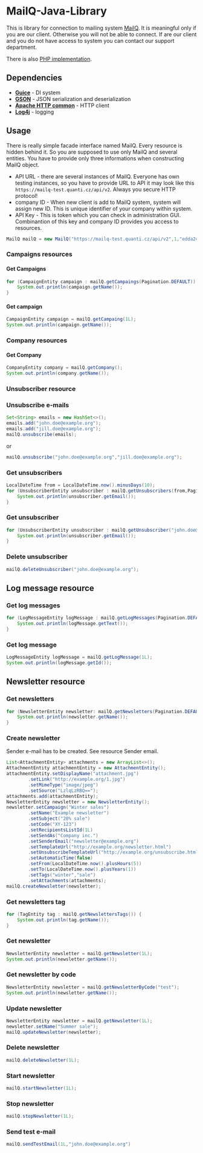 # MailQ-Java-Library

This is library for connection to mailing system [MailQ](http://mailq.cz/). It is meaningful only if you are our client. Otherwise you will not be able to connect. If are our client and you do not have access to system you can contact our support department.

There is also [PHP implementation](https://github.com/QuantiCZ/MailQ-PHP-Library).

## Dependencies

- [**Guice**](https://github.com/google/guice) - DI system
- [**GSON**](https://github.com/google/gson) - JSON serialization and deserialization
- [**Apache HTTP common**](https://hc.apache.org/) - HTTP client
- [**Log4j**](http://logging.apache.org/log4j/2.x/) - logging

## Usage

There is really simple facade interface named MailQ. Every resource is hidden behind it. So you are supposed to use only MailQ and several entities. You have to provide only three informations when constructing MailQ object.

- API URL - there are several instances of MailQ. Everyone has own testing instances, so you have to provide URL to API it may look like this `https://mailq-test.quanti.cz/api/v2`. Always you secure HTTP protocol!
- company ID - When new client is add to MailQ system, system will assign new ID. This is unique identifier of your company within system.
- API Key - This is token which you can check in administration GUI. Combinantion of this key and company ID provides you access to resources.

```java
MailQ mailQ = new MailQ("https://mailq-test.quanti.cz/api/v2",1,"edda240d3e48d775d534d896c3efadd64ddce02576cf28bb3e4f76cc7e8b6c53");
```
### Campaigns resources

#### Get Campaigns

```java
for (CampaignEntity campaign : mailQ.getCampaings(Pagination.DEFAULT)) {
    System.out.println(campaign.getName());
}
```

#### Get campaign
```java
CampaignEntity campaign = mailQ.getCampaing(1L);
System.out.println(campaign.getName());
```

### Company resources

#### Get Company

```java
CompanyEntity company = mailQ.getCompany();
System.out.println(company.getName());
```

### Unsubscriber resource

### Unsubscribe e-mails

```java
Set<String> emails = new HashSet<>();
emails.add("john.doe@example.org");
emails.add("jill.doe@example.org");
mailQ.unsubscribe(emails);
```

or

```java
mailQ.unsubscribe("john.doe@example.org","jill.doe@example.org");
```

### Get unsubscribers

```java
LocalDateTime from = LocalDateTime.now().minusDays(10);
for (UnsubscriberEntity unsubscriber : mailQ.getUnsubscribers(from,Pagination.DEFAULT)) {
    System.out.println(unsubscriber.getEmail());
}
```

### Get unsubscriber

```java
for (UnsubscriberEntity unsubscriber : mailQ.getUnsubscriber("john.doe@example.org")) {
    System.out.println(unsubscriber.getEmail());
}
```

### Delete unsubscriber

```java
mailQ.deleteUnsubscriber("john.doe@example.org");
```

## Log message resource

### Get log messages

```java
for (LogMessageEntity logMessage : mailQ.getLogMessages(Pagination.DEFAULT)) {
    System.out.println(logMessage.getText());
}
```

### Get log message

```java
LogMessageEntity logMessage = mailQ.getLogMessage(1L);
System.out.println(logMessage.getId());
```

## Newsletter resource

### Get newsletters

```java
for (NewsletterEntity newsletter: mailQ.getNewsletters(Pagination.DEFAULT)) {
    System.out.println(newsletter.getName());
}
```

### Create newsletter

Sender e-mail has to be created. See resource Sender email.

```java
List<AttachmentEntity> attachments = new ArrayList<>();
AttachmentEntity attachmentEntity = new AttachmentEntity();
attachmentEntity.setDisplayName("attachment.jpg")
        .setLink("http://example.org/1.jpg")
        .setMimeType("image/jpeg")
        .setSource("LzlqLzRBQ==");
attachments.add(attachmentEntity);
NewsletterEntity newsletter = new NewsletterEntity();
newsletter.setCampaign("Winter sales")
        .setName("Example newsletter")
        .setSubject("20% sale")
        .setCode("XY-123")
        .setRecipientsListId(1L)
        .setSendAs("Company inc.")
        .setSenderEmail("newsletter@example.org")
        .setTemplateUrl("http://example.org/newsletter.html")
        .setUnsubscribeTemplateUrl("http://example.org/unsubscribe.html")
        .setAutomaticTime(false)
        .setFrom(LocalDateTime.now().plusHours(5))
        .setTo(LocalDateTime.now().plusYears(1))
        .setTags("winter","sale")
        .setAttachments(attachments);
mailQ.createNewsletter(newsletter);
```

### Get newsletters tag

```java
for (TagEntity tag : mailQ.getNewslettersTags()) {
    System.out.println(tag.getName());
}
```

### Get newsletter

```java
NewsletterEntity newsletter = mailQ.getNewsletter(1L);
System.out.println(newsletter.getName());
```

### Get newsletter by code

```java
NewsletterEntity newsletter = mailQ.getNewsletterByCode("test");
System.out.println(newsletter.getName());
```

### Update newsletter

```java
NewsletterEntity newsletter = mailQ.getNewsletter(1L);
newsletter.setName("Summer sale");
mailQ.updateNewsletter(newsletter);
```

### Delete newsletter

```java
mailQ.deleteNewsletter(1L);
```

### Start newsletter

```java
mailQ.startNewsletter(1L);
```

### Stop newsletter

```java
mailQ.stopNewsletter(1L);
```

### Send test e-mail

```java
mailQ.sendTestEmail(1L,"john.doe@example.org")
```
